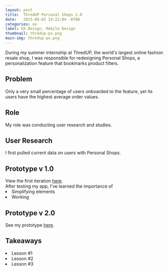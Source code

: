 ```yaml
---
layout: post
title:  ThredUP Personal Shops 2.0
date:   2015-08-02 14:22:04 -0700
categories: ux
label: UX Design, Mobile Design
thumbnail: thredup-ps.png
main-img: thredup-ps.png
---
```

<div class="row">
  <div class="col-md-12 project-summary">
  During my summer internship at ThredUP, the world's largest online fashion resale shop,  I was responsible for redesigning Personal Shops, a personalization feature that bookmarks product filters.
  </div>
</div>
<div class="row">
  <div class="col-md-6 project-problem">
  		<h2 class="block-title">Problem</h2>
  		Only a very small percentage of users onboarded to the feature, yet its users have the highest average order values.
  </div>
  <div class="col-md-6 project-role">
  	<h2 class="block-title">Role</h2>
  		My role was conducting user research and studies.
  	</div>

</div>

<section>
<h1 class="section-title">User Research</h1>

I first pulled current data on users with Personal Shops. 
</section>

<section>
	<h1 class="section-title">Prototype v 1.0</h1>
	View the first iteration <a href="http://share.framerjs.com/y2r6k8czd5k7/">here</a>.
  <br>
  After testing my app, I've learned the importance of 

  <li>Simplifying elements</li>
  <li>Working</li>
</section>

<section>
  <h1 class="section-title">Prototype v 2.0</h1>
	See my prototype <a href="http://share.framerjs.com/daab0qd1fmzh/">here</a>.
</section>

<section>
<h1 class="section-title">Takeaways</h1>
	<li>Lesson #1</li>
	<li>Lesson #2</li>
	<li>Lesson #3</li>
</section>




<!-- {% highlight ruby %}
def print_hi(name)
  puts "Hi, #{name}"
end
print_hi('Tom')
#=> prints 'Hi, Tom' to STDOUT.
{% endhighlight %}

Check out the [Jekyll docs][jekyll-docs] for more info on how to get the most out of Jekyll. File all bugs/feature requests at [Jekyll’s GitHub repo][jekyll-gh]. If you have questions, you can ask them on [Jekyll Talk][jekyll-talk].

[jekyll-docs]: http://jekyllrb.com/docs/home
[jekyll-gh]:   https://github.com/jekyll/jekyll
[jekyll-talk]: https://talk.jekyllrb.com/ -->
